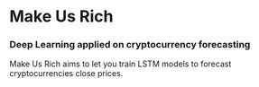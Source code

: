 # Make Us Rich

### Deep Learning applied on cryptocurrency forecasting

Make Us Rich aims to let you train LSTM models to forecast cryptocurrencies close prices.